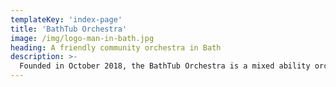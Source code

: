 ```yaml
---
templateKey: 'index-page'
title: 'BathTub Orchestra'
image: /img/logo-man-in-bath.jpg
heading: A friendly community orchestra in Bath
description: >-
  Founded in October 2018, the BathTub Orchestra is a mixed ability orchestra that plays all kinds of music from pop songs, jazz, blues, film soundtracks and classical favourites.
---
```

